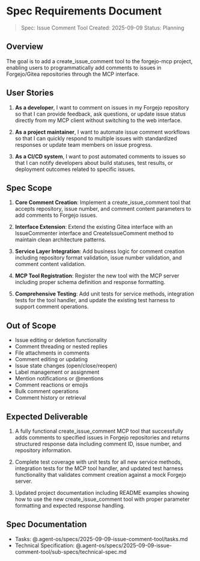 # Spec Requirements Document

> Spec: Issue Comment Tool
> Created: 2025-09-09
> Status: Planning

## Overview

The goal is to add a create_issue_comment tool to the forgejo-mcp project, enabling users to programmatically add comments to issues in Forgejo/Gitea repositories through the MCP interface.

## User Stories

1. **As a developer**, I want to comment on issues in my Forgejo repository so that I can provide feedback, ask questions, or update issue status directly from my MCP client without switching to the web interface.

2. **As a project maintainer**, I want to automate issue comment workflows so that I can quickly respond to multiple issues with standardized responses or update team members on issue progress.

3. **As a CI/CD system**, I want to post automated comments to issues so that I can notify developers about build statuses, test results, or deployment outcomes related to specific issues.

## Spec Scope

1. **Core Comment Creation**: Implement a create_issue_comment tool that accepts repository, issue number, and comment content parameters to add comments to Forgejo issues.

2. **Interface Extension**: Extend the existing Gitea interface with an IssueCommenter interface and CreateIssueComment method to maintain clean architecture patterns.

3. **Service Layer Integration**: Add business logic for comment creation including repository format validation, issue number validation, and comment content validation.

4. **MCP Tool Registration**: Register the new tool with the MCP server including proper schema definition and response formatting.

5. **Comprehensive Testing**: Add unit tests for service methods, integration tests for the tool handler, and update the existing test harness to support comment operations.

## Out of Scope

- Issue editing or deletion functionality
- Comment threading or nested replies
- File attachments in comments
- Comment editing or updating
- Issue state changes (open/close/reopen)
- Label management or assignment
- Mention notifications or @mentions
- Comment reactions or emojis
- Bulk comment operations
- Comment history or retrieval

## Expected Deliverable

1. A fully functional create_issue_comment MCP tool that successfully adds comments to specified issues in Forgejo repositories and returns structured response data including comment ID, issue number, and repository information.

2. Complete test coverage with unit tests for all new service methods, integration tests for the MCP tool handler, and updated test harness functionality that validates comment creation against a mock Forgejo server.

3. Updated project documentation including README examples showing how to use the new create_issue_comment tool with proper parameter formatting and expected response handling.

## Spec Documentation

- Tasks: @.agent-os/specs/2025-09-09-issue-comment-tool/tasks.md
- Technical Specification: @.agent-os/specs/2025-09-09-issue-comment-tool/sub-specs/technical-spec.md